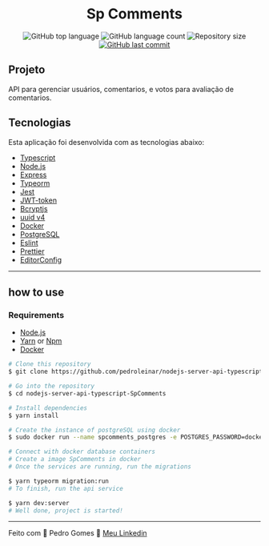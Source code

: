 <h1 align="center">Sp Comments</h1>

  <p align="center">
  <img alt="GitHub top language" src="https://img.shields.io/github/languages/top/pedroleinar/nodejs-server-api-typescript-SpComments">

  <img alt="GitHub language count" src="https://img.shields.io/github/languages/count/pedroleinar/nodejs-server-api-typescript-SpComments">

  <img alt="Repository size" src="https://img.shields.io/github/repo-size/pedroleinar/nodejs-server-api-typescript-SpComments">

  <a href="https://github.com/pedroleinar/nodejs-server-api-typescript-SpComments/commits/master">
    <img alt="GitHub last commit" src="https://img.shields.io/github/last-commit/pedroleinar/nodejs-server-api-typescript-SpComments">
  </a>

  </p>

## Projeto

API para gerenciar usuários, comentarios, e votos para avaliação de comentarios.

## Tecnologias

Esta aplicação foi desenvolvida com as tecnologias abaixo:

-   [Typescript](https://www.typescriptlang.org/)
-   [Node.js](https://nodejs.org/en/)
-   [Express](https://expressjs.com/pt-br/)
-   [Typeorm](https://typeorm.io/#/)
-   [Jest](https://jestjs.io/)
-   [JWT-token](https://jwt.io/)
-   [Bcryptjs](https://www.npmjs.com/package/bcryptjs)
-   [uuid v4](https://github.com/thenativeweb/uuidv4/)
-   [Docker](https://www.docker.com/products/docker-desktop)
-   [PostgreSQL](https://www.postgresql.org/)
-   [Eslint](https://eslint.org/)
-   [Prettier](https://prettier.io/)
-   [EditorConfig](https://editorconfig.org/)

---

## how to use

### Requirements

-   [Node.js](https://nodejs.org/en/)
-   [Yarn](https://classic.yarnpkg.com/) or [Npm](https://www.npmjs.com/)
-   [Docker](https://www.docker.com/products/docker-desktop)

```bash
# Clone this repository
$ git clone https://github.com/pedroleinar/nodejs-server-api-typescript-SpComments.git

# Go into the repository
$ cd nodejs-server-api-typescript-SpComments

# Install dependencies
$ yarn install

# Create the instance of postgreSQL using docker
$ sudo docker run --name spcomments_postgres -e POSTGRES_PASSWORD=docker -p 5432:5432 -d postgres

# Connect with docker database containers
# Create a image SpComments in docker
# Once the services are running, run the migrations

$ yarn typeorm migration:run
# To finish, run the api service

$ yarn dev:server
# Well done, project is started!
```

---

Feito com 💜 Pedro Gomes 👋 [Meu Linkedin](https://www.linkedin.com/in/pedroleinar/)
